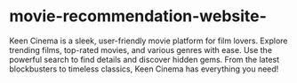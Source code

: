 # movie-recommendation-website-
Keen Cinema is a sleek, user-friendly movie platform for film lovers. Explore trending films, top-rated movies, and various genres with ease. Use the powerful search to find details and discover hidden gems. From the latest blockbusters to timeless classics, Keen Cinema has everything you need!
